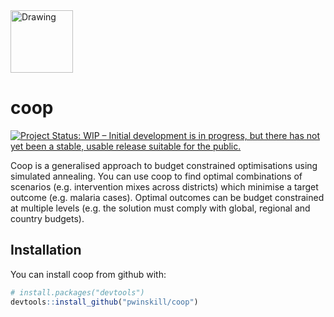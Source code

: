 
<!-- README.md is generated from README.Rmd. Please edit that file -->

<img src="https://github.com/pwinskill/coop/blob/master/coop_logo.jpg" alt="Drawing" align="centre" style="width: 100px; border: 0;"/>

# coop

[![Project Status: WIP – Initial development is in progress, but there
has not yet been a stable, usable release suitable for the
public.](https://www.repostatus.org/badges/latest/wip.svg)](https://www.repostatus.org/#wip)

Coop is a generalised approach to budget constrained optimisations using
simulated annealing. You can use coop to find optimal combinations of
scenarios (e.g. intervention mixes across districts) which minimise a
target outcome (e.g. malaria cases). Optimal outcomes can be budget
constrained at multiple levels (e.g. the solution must comply with
global, regional and country budgets).

## Installation

You can install coop from github with:

``` r
# install.packages("devtools")
devtools::install_github("pwinskill/coop")
```
